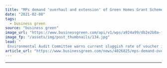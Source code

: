 ```yaml
---
title: "MPs demand 'overhaul and extension' of Green Homes Grant Scheme"
date: "2021-02-08"
tags: 
  - business green
source: "business green"
image_url: "https://www.businessgreen.com/api/v1/wps/a924a99/db2e2b0a-f3bd-4d3e-ae19-ee744bc03f3a/3/insulation-energy-efficiency-iStock-873936662-185x114.jpg"
image_fp: "/assets/img/post_thumbnails/134.jpg"
lead: "
 Environmental Audit Committee warns current sluggish rate of voucher issuance under the Green Homes Grant scheme means it would take another 10 years to meet the 600,000 home target set by the government ..."
article_url: "https://www.businessgreen.com/news/4026825/mps-demand-overhaul-extension-green-homes-grant-scheme"
---
```


---
